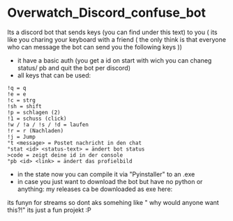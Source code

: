 # Overwatch_Discord_confuse_bot
Its a discord bot that sends keys (you can find under this text) to you ( its like you charing your keyboard with a friend ( the only think is that everyone who can message the bot can send you the following keys ))


- it have a basic auth (you get a id on start with wich you can chaneg status/ pb and quit the bot per discord)
- all keys that can be used:
```
!q = q
!e = e
!c = strg
!sh = shift
!p = schlagen (2)
!1 = schuss (click)
!w / !a / !s / !d = laufen
!r = r (Nachladen)
!j = Jump
°t <message> = Postet nachricht in den chat
°stat <id> <status-text> = ändert bot status
>code = zeigt deine id in der console
°pb <id> <link> = ändert das profielbild
```
- in the state now you can compile it via "Pyinstaller" to an .exe
- in case you just want to download the bot but have no python or anything: my releases ca be downloaded as exe here:

its funyn for streams so dont aks somehing like " why would anyone want this?!" its just a fun projekt :P

